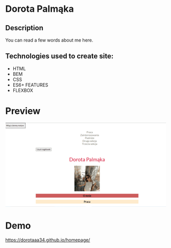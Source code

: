 # Dorota Palmąka
## Description
You can read a few words about me here.

## Technologies used to create site:
- HTML
- BEM
- CSS
- ES6+ FEATURES
- FLEXBOX

 # Preview
![Preview](https://github.com/dorotaaa34/homepage/blob/main/images/Animation%202.gif?raw=true)

# Demo


https://dorotaaa34.github.io/homepage/
